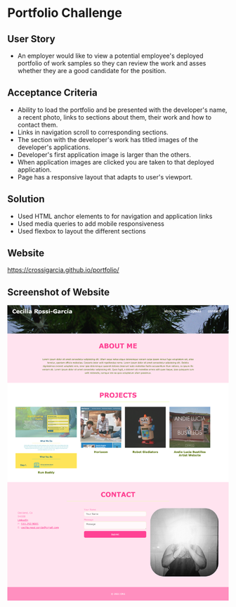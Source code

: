 # Portfolio Challenge

## User Story
* An employer would like to view a potential employee's deployed portfolio of work samples so they can review the work and asses whether they are a good candidate for the position.

## Acceptance Criteria
* Ability to load the portfolio and be presented with the developer's name, a recent photo, links to sections about them, their work and how to contact them.
* Links in navigation scroll to corresponding sections.
* The section with the developer's work has titled images of the developer's applications.
* Developer's first application image is larger than the others.
* When application images are clicked you are taken to that deployed application.
* Page has a responsive layout that adapts to user's viewport.

## Solution
* Used HTML anchor elements to for navigation and application links
* Used media queries to add mobile responsiveness
* Used flexbox to layout the different sections 

## Website
https://crossigarcia.github.io/portfolio/

## Screenshot of Website  

![Portfolio Webpage](./assets/images/portfolio.jpg)
